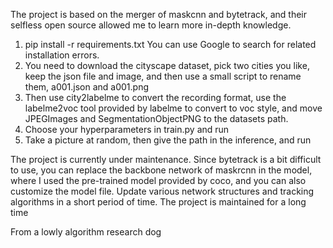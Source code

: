 The project is based on the merger of maskcnn and bytetrack, and their selfless open source allowed me to learn more in-depth knowledge.
1. pip install -r requirements.txt
You can use Google to search for related installation errors.
2. You need to download the cityscape dataset, pick two cities you like, keep the json file and image, and then use a small script to rename them, a001.json and a001.png
3. Then use city2labelme to convert the recording format, use the labelme2voc tool provided by labelme to convert to voc style, and move JPEGImages and SegmentationObjectPNG to the datasets path.
4. Choose your hyperparameters in train.py and run
5. Take a picture at random, then give the path in the inference, and run

The project is currently under maintenance. Since bytetrack is a bit difficult to use, you can replace the backbone network of maskrcnn in the model, where I used the pre-trained model provided by coco, and you can also customize the model file.
Update various network structures and tracking algorithms in a short period of time.
The project is maintained for a long time


From a lowly algorithm research dog
